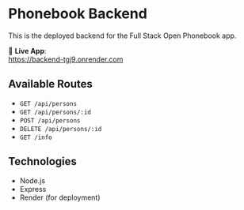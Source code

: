 # Phonebook Backend

This is the deployed backend for the Full Stack Open Phonebook app.

🔗 **Live App**:  
https://backend-tgj9.onrender.com

## Available Routes

- `GET /api/persons`
- `GET /api/persons/:id`
- `POST /api/persons`
- `DELETE /api/persons/:id`
- `GET /info`

## Technologies
- Node.js
- Express
- Render (for deployment)
